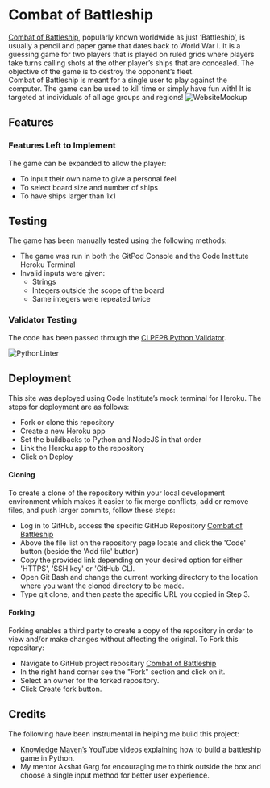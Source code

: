# Combat of Battleship
<a href="https://combat-of-battleship.herokuapp.com/" target="_blank">Combat of Battleship</a>, popularly known worldwide as just ‘Battleship’, is usually a pencil and paper game that dates back to World War I. It is a guessing game for two players that is played on ruled grids where players take turns calling shots at the other player’s ships that are concealed. The objective of the game is to destroy the opponent’s fleet.
<br>
Combat of Battleship is meant for a single user to play against the computer. The game can be used to kill time or simply have fun with! It is targeted at individuals of all age groups and regions!
![WebsiteMockup](https://user-images.githubusercontent.com/116716786/225623836-5e05fb86-4bf3-4605-97a6-0fcb109b897c.png)
## Features
### Features Left to Implement
The game can be expanded to allow the player:
- To input their own name to give a personal feel
- To select board size and number of ships
- To have ships larger than 1x1
## Testing
The game has been manually tested using the following methods:
- The game was run in both the GitPod Console and the Code Institute Heroku Terminal
- Invalid inputs were given: 
   - Strings
   - Integers outside the scope of the board 
   - Same integers were repeated twice 
### Validator Testing
The code has been passed through the <a href=" https://pep8ci.herokuapp.com/" target="_blank">CI PEP8 Python Validator</a>.

![PythonLinter](https://user-images.githubusercontent.com/116716786/225642535-33e440d7-2bc3-45f5-a464-cb943fd0fe10.png)
## Deployment
This site was deployed using Code Institute’s mock terminal for Heroku. The steps for deployment are as follows:
- Fork or clone this repository 
- Create a new Heroku app
- Set the buildbacks to Python and NodeJS in that order
- Link the Heroku app to the repository 
- Click on Deploy
#### Cloning
To create a clone of the repository within your local development environment which makes it easier to fix merge conflicts, add or remove files, and push larger commits, follow these steps:
- Log in to GitHub, access the specific GitHub Repository [Combat of Battleship](https://github.com/FarehaSi/Battleship)
- Above the file list on the repository page locate and click the 'Code' button (beside the 'Add file' button)
- Copy the provided link depending on your desired option for either 'HTTPS', 'SSH key' or 'GitHub CLI.
- Open Git Bash and change the current working directory to the location where you want the cloned directory to be made.
- Type git clone, and then paste the specific URL you copied in Step 3.
#### Forking
Forking enables a third party to create a copy of the repository in order to view and/or make changes without affecting the original. To Fork this repositary:
- Navigate to GitHub project repositary [Combat of Battleship](https://github.com/FarehaSi/Battleship)
- In the right hand corner see the "Fork" section and click on it.
- Select an owner for the forked repository.
- Click Create fork button.
## Credits
The following have been instrumental in helping me build this project:
- <a href=" https://www.youtube.com/@KnowledgeMavens" target="_blank">Knowledge Maven’s</a> YouTube videos explaining how to build a battleship game in Python.
- My mentor Akshat Garg for encouraging me to think outside the box and choose a single input method for better user experience.
